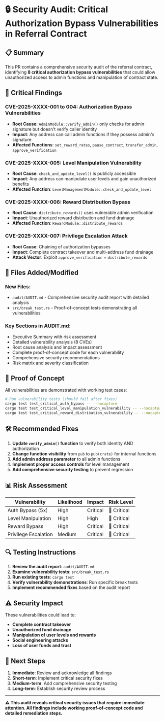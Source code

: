 # 🔒 Security Audit: Critical Authorization Bypass Vulnerabilities in Referral Contract

## 📋 Summary
This PR contains a comprehensive security audit of the referral contract, identifying **8 critical authorization bypass vulnerabilities** that could allow unauthorized access to admin functions and manipulation of contract state.

## 🚨 Critical Findings

### **CVE-2025-XXXX-001 to 004: Authorization Bypass Vulnerabilities**
- **Root Cause**: `AdminModule::verify_admin()` only checks for admin signature but doesn't verify caller identity
- **Impact**: Any address can call admin functions if they possess admin's signature
- **Affected Functions**: `set_reward_rates`, `pause_contract`, `transfer_admin`, `approve_verification`

### **CVE-2025-XXXX-005: Level Manipulation Vulnerability**
- **Root Cause**: `check_and_update_level()` is publicly accessible
- **Impact**: Any address can manipulate user levels and gain unauthorized benefits
- **Affected Function**: `LevelManagementModule::check_and_update_level`

### **CVE-2025-XXXX-006: Reward Distribution Bypass**
- **Root Cause**: `distribute_rewards()` uses vulnerable admin verification
- **Impact**: Unauthorized reward distribution and fund drainage
- **Affected Function**: `RewardModule::distribute_rewards`

### **CVE-2025-XXXX-007: Privilege Escalation Attack**
- **Root Cause**: Chaining of authorization bypasses
- **Impact**: Complete contract takeover and multi-address fund drainage
- **Attack Vector**: Exploit `approve_verification` + `distribute_rewards`

## 📁 Files Added/Modified

### **New Files:**
- `audit/AUDIT.md` - Comprehensive security audit report with detailed analysis
- `src/break_test.rs` - Proof-of-concept tests demonstrating all vulnerabilities

### **Key Sections in AUDIT.md:**
- Executive Summary with risk assessment
- Detailed vulnerability analysis (8 CVEs)
- Root cause analysis and impact assessment
- Complete proof-of-concept code for each vulnerability
- Comprehensive security recommendations
- Risk matrix and severity classification

## 🧪 Proof of Concept

All vulnerabilities are demonstrated with working test cases:

```bash
# Run vulnerability tests (should fail after fixes)
cargo test test_critical_auth_bypass -- --nocapture
cargo test test_critical_level_manipulation_vulnerability -- --nocapture
cargo test test_critical_reward_distribution_vulnerability -- --nocapture
```

## 🛠️ Recommended Fixes

1. **Update `verify_admin()` function** to verify both identity AND authorization
2. **Change function visibility** from `pub` to `pub(crate)` for internal functions
3. **Add admin address parameter** to all admin functions
4. **Implement proper access controls** for level management
5. **Add comprehensive security testing** to prevent regression

## 📊 Risk Assessment

| Vulnerability | Likelihood | Impact | Risk Level |
|---------------|------------|--------|------------|
| Auth Bypass (5x) | High | Critical | 🔴 Critical |
| Level Manipulation | High | High | 🔴 Critical |
| Reward Bypass | High | Critical | 🔴 Critical |
| Privilege Escalation | Medium | Critical | 🔴 Critical |

## 🔍 Testing Instructions

1. **Review the audit report**: `audit/AUDIT.md`
2. **Examine vulnerability tests**: `src/break_test.rs`
3. **Run existing tests**: `cargo test`
4. **Verify vulnerability demonstrations**: Run specific break tests
5. **Implement recommended fixes** based on the audit report

## ⚠️ Security Impact

These vulnerabilities could lead to:
- **Complete contract takeover**
- **Unauthorized fund drainage**
- **Manipulation of user levels and rewards**
- **Social engineering attacks**
- **Loss of user funds and trust**

## 🎯 Next Steps

1. **Immediate**: Review and acknowledge all findings
2. **Short-term**: Implement critical security fixes
3. **Medium-term**: Add comprehensive security testing
4. **Long-term**: Establish security review process

---

**⚠️ This audit reveals critical security issues that require immediate attention. All findings include working proof-of-concept code and detailed remediation steps.**
